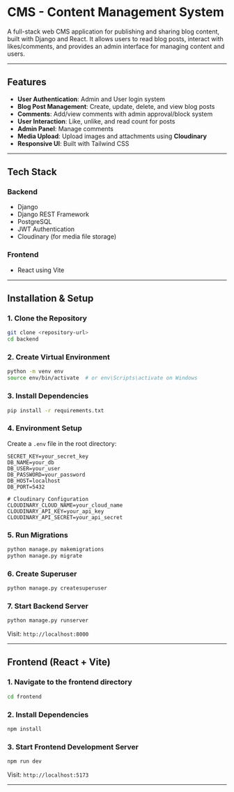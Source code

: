# CMS - Content Management System

A full-stack web CMS application for publishing and sharing blog content, built with Django and React. It allows users to read blog posts, interact with likes/comments, and provides an admin interface for managing content and users.

---

## Features

- **User Authentication**: Admin and User login system
- **Blog Post Management**: Create, update, delete, and view blog posts
- **Comments**: Add/view comments with admin approval/block system
- **User Interaction**: Like, unlike, and read count for posts
- **Admin Panel**: Manage comments
- **Media Upload**: Upload images and attachments using **Cloudinary**
- **Responsive UI**: Built with Tailwind CSS

---

## Tech Stack

### Backend
- Django
- Django REST Framework
- PostgreSQL
- JWT Authentication
- Cloudinary (for media file storage)

### Frontend
- React using Vite

---

##  Installation & Setup

### 1. Clone the Repository
```bash
git clone <repository-url>
cd backend
```

### 2. Create Virtual Environment
```bash
python -m venv env
source env/bin/activate  # or env\Scripts\activate on Windows
```

### 3. Install Dependencies
```bash
pip install -r requirements.txt
```

### 4. Environment Setup
Create a `.env` file in the root directory:
```env
SECRET_KEY=your_secret_key
DB_NAME=your_db
DB_USER=your_user
DB_PASSWORD=your_password
DB_HOST=localhost
DB_PORT=5432

# Cloudinary Configuration
CLOUDINARY_CLOUD_NAME=your_cloud_name
CLOUDINARY_API_KEY=your_api_key
CLOUDINARY_API_SECRET=your_api_secret
```

### 5. Run Migrations
```bash
python manage.py makemigrations
python manage.py migrate
```

### 6. Create Superuser
```bash
python manage.py createsuperuser
```

### 7. Start Backend Server
```bash
python manage.py runserver
```

Visit: `http://localhost:8000`

---

## Frontend (React + Vite)

### 1. Navigate to the frontend directory
```bash
cd frontend
```

### 2. Install Dependencies
```bash
npm install
```

### 3. Start Frontend Development Server
```bash
npm run dev
```

Visit: `http://localhost:5173`

---
